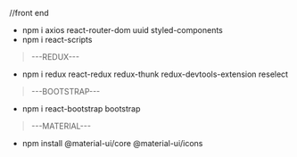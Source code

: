 //front end
- npm i axios react-router-dom uuid styled-components
- npm i react-scripts 
> ---REDUX---
- npm i redux react-redux redux-thunk redux-devtools-extension reselect 
> ---BOOTSTRAP---
- npm i react-bootstrap bootstrap
> ---MATERIAL---
- npm install @material-ui/core @material-ui/icons

